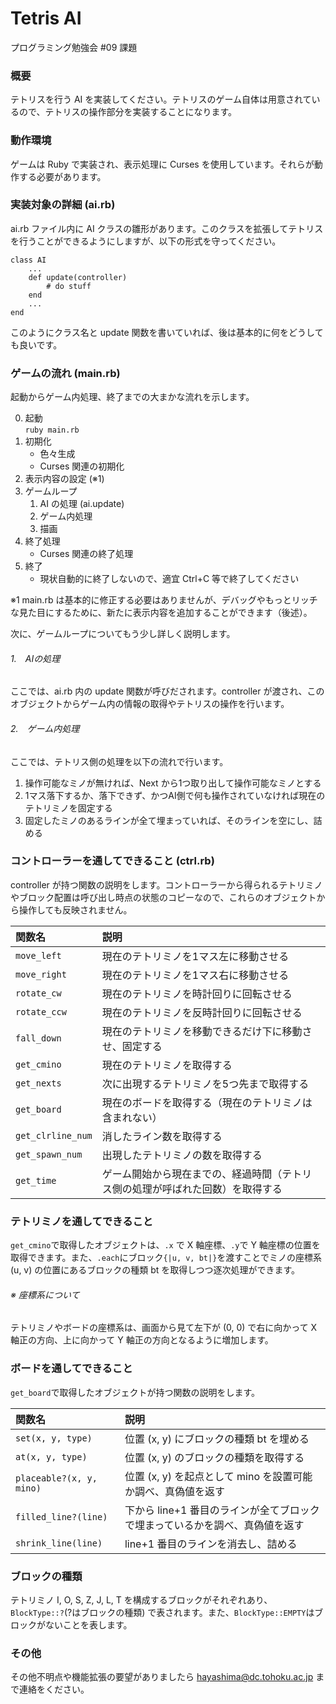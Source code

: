 # Tetris AI

プログラミング勉強会 #09 課題

### 概要
テトリスを行う AI を実装してください。テトリスのゲーム自体は用意されているので、テトリスの操作部分を実装することになります。

### 動作環境
ゲームは Ruby で実装され、表示処理に Curses を使用しています。それらが動作する必要があります。

### 実装対象の詳細 (ai.rb)
ai.rb ファイル内に AI クラスの雛形があります。このクラスを拡張してテトリスを行うことができるようにしますが、以下の形式を守ってください。

    class AI
        ...
        def update(controller)
            # do stuff
        end
        ...
    end

このようにクラス名と update 関数を書いていれば、後は基本的に何をどうしても良いです。

### ゲームの流れ (main.rb)
起動からゲーム内処理、終了までの大まかな流れを示します。

0. 起動  
    `ruby main.rb`
0. 初期化
    - 色々生成
    - Curses 関連の初期化
0. 表示内容の設定 (※1)
0. ゲームループ
    1. AI の処理 (ai.update)
    1. ゲーム内処理
    1. 描画
0. 終了処理
    - Curses 関連の終了処理
0. 終了
    - 現状自動的に終了しないので、適宜 Ctrl+C 等で終了してください

※1 main.rb は基本的に修正する必要はありませんが、デバッグやもっとリッチな見た目にするために、新たに表示内容を追加することができます（後述）。

次に、ゲームループについてもう少し詳しく説明します。

###### 1.　AIの処理  
ここでは、ai.rb 内の update 関数が呼びだされます。controller が渡され、このオブジェクトからゲーム内の情報の取得やテトリスの操作を行います。

###### 2.　ゲーム内処理  
ここでは、テトリス側の処理を以下の流れで行います。

1. 操作可能なミノが無ければ、Next から1つ取り出して操作可能なミノとする
1. 1マス落下するか、落下できず、かつAI側で何も操作されていなければ現在のテトリミノを固定する
1. 固定したミノのあるラインが全て埋まっていれば、そのラインを空にし、詰める

### コントローラーを通してできること (ctrl.rb)
controller が持つ関数の説明をします。コントローラーから得られるテトリミノやブロック配置は呼び出し時点の状態のコピーなので、これらのオブジェクトから操作しても反映されません。

|関数名|説明|
|:---|:---|
|`move_left`|現在のテトリミノを1マス左に移動させる|
|`move_right`|現在のテトリミノを1マス右に移動させる|
|`rotate_cw`|現在のテトリミノを時計回りに回転させる|
|`rotate_ccw`|現在のテトリミノを反時計回りに回転させる|
|`fall_down`|現在のテトリミノを移動できるだけ下に移動させ、固定する|
|`get_cmino`|現在のテトリミノを取得する|
|`get_nexts`|次に出現するテトリミノを5つ先まで取得する|
|`get_board`|現在のボードを取得する（現在のテトリミノは含まれない）|
|`get_clrline_num`|消したライン数を取得する|
|`get_spawn_num`|出現したテトリミノの数を取得する|
|`get_time`|ゲーム開始から現在までの、経過時間（テトリス側の処理が呼ばれた回数）を取得する|

### テトリミノを通してできること
`get_cmino`で取得したオブジェクトは、`.x` で X 軸座標、`.y`で Y 軸座標の位置を取得できます。また、`.each`にブロック`{|u, v, bt|}`を渡すことでミノの座標系 (u, v) の位置にあるブロックの種類 bt を取得しつつ逐次処理ができます。

###### ※ 座標系について
テトリミノやボードの座標系は、画面から見て左下が (0, 0) で右に向かって X 軸正の方向、上に向かって Y 軸正の方向となるように増加します。

### ボードを通してできること
`get_board`で取得したオブジェクトが持つ関数の説明をします。

|関数名|説明|
|:---|:---|
|`set(x, y, type)`|位置 (x, y) にブロックの種類 bt を埋める|
|`at(x, y, type)`|位置 (x, y) のブロックの種類を取得する|
|`placeable?(x, y, mino)`|位置 (x, y) を起点として mino を設置可能か調べ、真偽値を返す|
|`filled_line?(line)`|下から line+1 番目のラインが全てブロックで埋まっているかを調べ、真偽値を返す|
|`shrink_line(line)`|line+1 番目のラインを消去し、詰める|

### ブロックの種類
テトリミノ I, O, S, Z, J, L, T を構成するブロックがそれぞれあり、 `BlockType::?`(?はブロックの種類) で表されます。また、`BlockType::EMPTY`はブロックがないことを表します。

### その他
その他不明点や機能拡張の要望がありましたら hayashima@dc.tohoku.ac.jp まで連絡をください。
